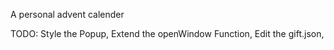 A personal advent calender

TODO: 
Style the Popup,
Extend the openWindow Function,
Edit the gift.json,
